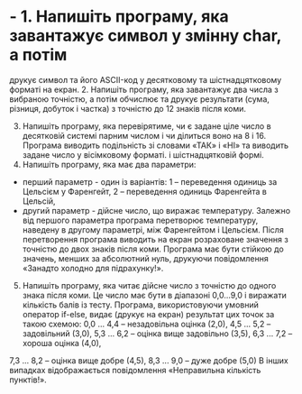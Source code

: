 # - 1. Напишіть програму, яка завантажує символ у змінну char, а потім
друкує символ та його ASCII-код у десятковому та шістнадцятковому
форматі на екран.
2. Напишіть програму, яка завантажує два числа з вибраною точністю, а
потім обчислює та друкує результати (сума, різниця, добуток і частка) з
точністю до 12 знаків після коми.

3. Напишіть програму, яка перевірятиме, чи є задане ціле число в
десятковій системі парним числом і чи ділиться воно на 8 і 16.
Програма виводить подільність зі словами «ТАК» і «НІ» та виводить
задане число у вісімковому форматі. і шістнадцятковій формі.
4. Напишіть програму, яка має два параметри:
- перший параметр - один із варіантів:
1 – переведення одиниць за Цельсієм у Фаренгейт,
2 – переведення одиниць Фаренгейта в Цельсій,
- другий параметр - дійсне число, що виражає температуру.
Залежно від першого параметра програма перетворює температуру,
наведену в другому параметрі, між Фаренгейтом і Цельсієм. Після
перетворення програма виводить на екран розраховане значення з
точністю до двох знаків після коми.
Програма має бути стійкою до значень, менших за абсолютний нуль,
друкуючи повідомлення «Занадто холодно для підрахунку!».

5. Напишіть програму, яка читає дійсне число з точністю до одного знака
після коми. Це число має бути в діапазоні 0,0...9,0 і виражати кількість
балів із тесту.
Програма, використовуючи умовний оператор if-else, видає (друкує на
екран) результат цих точок за такою схемою:
0,0 ... 4,4 – незадовільна оцінка (2,0),
4,5 ... 5,2 – задовільний (3,0),
5,3 ... 6,2 – оцінка вище задовільно (3,5),
6,3 ... 7,2 – хороша оцінка (4,0),

7,3 ... 8,2 – оцінка вище добре (4,5),
8,3 ... 9,0 – дуже добре (5,0)
В інших випадках відображається повідомлення «Неправильна
кількість пунктів!».
